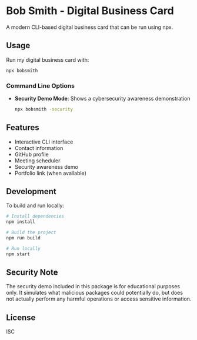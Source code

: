 # Bob Smith - Digital Business Card

A modern CLI-based digital business card that can be run using npx.

## Usage

Run my digital business card with:

```bash
npx bobsmith
```

### Command Line Options

- **Security Demo Mode**: Shows a cybersecurity awareness demonstration
  ```bash
  npx bobsmith -security
  ```

## Features

- Interactive CLI interface
- Contact information
- GitHub profile
- Meeting scheduler
- Security awareness demo
- Portfolio link (when available)

## Development

To build and run locally:

```bash
# Install dependencies
npm install

# Build the project
npm run build

# Run locally
npm start
```

## Security Note

The security demo included in this package is for educational purposes only. It simulates what malicious packages could potentially do, but does not actually perform any harmful operations or access sensitive information.

## License

ISC
